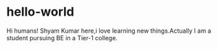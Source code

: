 # hello-world
Hi humans!
Shyam Kumar here,i love learning new things.Actually I am a student pursuing BE in a Tier-1 college.

